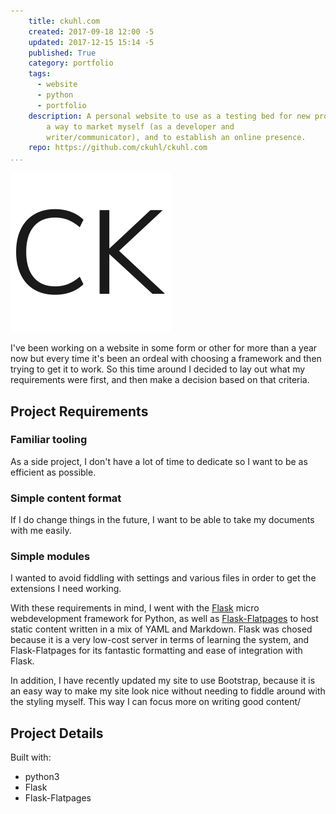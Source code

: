 ```yaml
---
    title: ckuhl.com
    created: 2017-09-18 12:00 -5
    updated: 2017-12-15 15:14 -5
    published: True
    category: portfolio
    tags:
      - website
      - python
      - portfolio
    description: A personal website to use as a testing bed for new projects,
        a way to market myself (as a developer and
        writer/communicator), and to establish an online presence.
    repo: https://github.com/ckuhl/ckuhl.com
...
```


<img class="hero-image" src="/static/images/2017-12-15_ckuhl-com.png"
	alt="ckuhl.com's favicon" width="256" height="256">

I've been working on a website in some form or other for more than a year
now but every time it's been an ordeal with choosing a framework and then
trying to get it to work. So this time around I decided to lay out what my
requirements were first, and then make a decision based on that criteria.

## Project Requirements

### Familiar tooling
As a side project, I don't have a lot of time to dedicate so I want to be as
efficient as possible.

### Simple content format
If I do change things in the future, I want to be able to take my documents
with me easily.

### Simple modules
I wanted to avoid fiddling with settings and various files in order to get the
extensions I need working.

With these requirements in mind, I went with the
[Flask](http://flask.pocoo.org/) micro webdevelopment framework for Python,
as well as
[Flask-Flatpages](http://flask-flatpages.readthedocs.io/en/latest/)
to host static content written in a mix of YAML and Markdown. Flask was
chosed because it is a very low-cost server in terms of learning the system,
and Flask-Flatpages for its fantastic formatting and ease of integration
with Flask.

In addition, I have recently updated my site to use Bootstrap, because it is
an easy way to make my site look nice without needing to fiddle around with the
styling myself. This way I can focus more on writing good content/

## Project Details
Built with:

- python3
- Flask
- Flask-Flatpages

